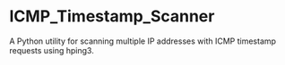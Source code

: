 # ICMP_Timestamp_Scanner
A Python utility for scanning multiple IP addresses with ICMP timestamp requests using hping3.
